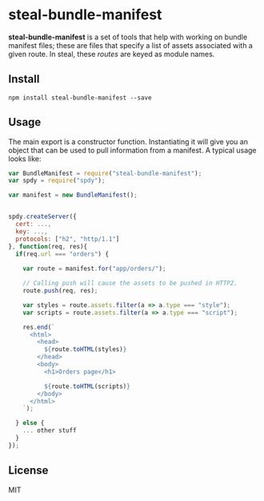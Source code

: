 # steal-bundle-manifest

**steal-bundle-manifest** is a set of tools that help with working on bundle manifest files; these are files that specify a list of assets associated with a given route. In steal, these *routes* are keyed as module names.

## Install

```shell
npm install steal-bundle-manifest --save
```

## Usage

The main export is a constructor function. Instantiating it will give you an object that can be used to pull information from a manifest. A typical usage looks like:

```js
var BundleManifest = require("steal-bundle-manifest");
var spdy = require("spdy");

var manifest = new BundleManifest();


spdy.createServer({
  cert: ...,
  key: ...,
  protocols: ["h2", "http/1.1"]
}, function(req, res){
  if(req.url === "orders") {
    
    var route = manifest.for("app/orders/");

    // Calling push will cause the assets to be pushed in HTTP2.
    route.push(req, res);

    var styles = route.assets.filter(a => a.type === "style");
    var scripts = route.assets.filter(a => a.type === "script");

    res.end(`
      <html>
        <head>
          ${route.toHTML(styles)}
        </head>
        <body>
          <h1>Orders page</h1>

          ${route.toHTML(scripts)}
        </body>
      </html>
    `);

  } else {
    ... other stuff
  }
});
```

## License

MIT
